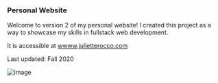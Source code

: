 ### Personal Website ###

Welcome to version 2 of my personal website! I created this project as a way to showcase my skills in fullstack web development.

It is accessible at [wwww.julietterocco.com](www.julietterocco.com)

Last updated: Fall 2020

![image](https://user-images.githubusercontent.com/46534357/132784694-ce872383-df10-4fac-ba2f-f7d6af2619c3.png)

